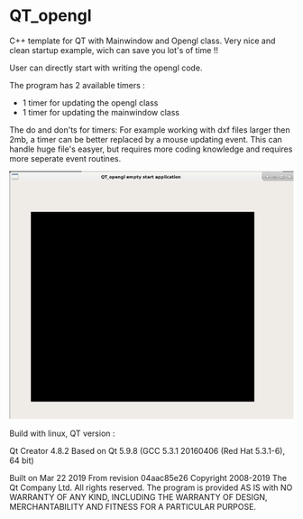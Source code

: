# QT_opengl
C++ template for QT with Mainwindow and Opengl class.
Very nice and clean startup example, wich can save you lot's of time !!

User can directly start with writing the opengl code.

The program has 2 available timers :
  - 1 timer for updating the opengl class 
  - 1 timer for updating the mainwindow class

The do and don'ts for timers:
For example working with dxf files larger then 2mb, a timer can be better replaced by a mouse updating event.
This can handle huge file's easyer, but requires more coding knowledge and requires more seperate event routines.

![alt text](https://raw.githubusercontent.com/grotius-cnc/QT_opengl/master/qt_opengl_pic.png)


Build with linux, QT version :

Qt Creator 4.8.2
Based on Qt 5.9.8 (GCC 5.3.1 20160406 (Red Hat 5.3.1-6), 64 bit)

Built on Mar 22 2019 
From revision 04aac85e26
Copyright 2008-2019 The Qt Company Ltd. All rights reserved.
The program is provided AS IS with NO WARRANTY OF ANY KIND, INCLUDING THE WARRANTY OF DESIGN, 
MERCHANTABILITY AND FITNESS FOR A PARTICULAR PURPOSE.
